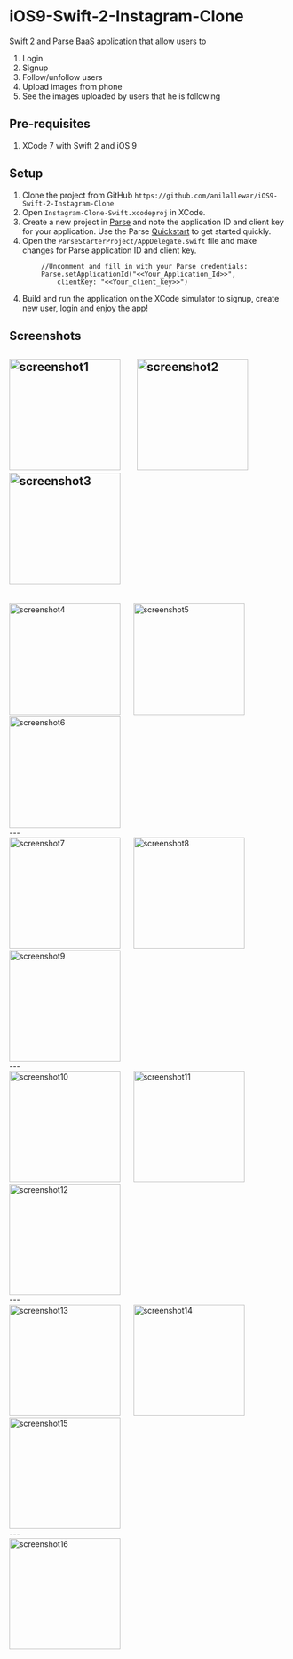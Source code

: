 # iOS9-Swift-2-Instagram-Clone

Swift 2 and Parse BaaS application that allow users to 

1. Login
2. Signup
3. Follow/unfollow users
4. Upload images from phone 
5. See the images uploaded by users that he is following

## Pre-requisites

1. XCode 7 with Swift 2 and iOS 9

## Setup

1. Clone the project from GitHub `https://github.com/anilallewar/iOS9-Swift-2-Instagram-Clone`
2. Open `Instagram-Clone-Swift.xcodeproj` in XCode.
3. Create a new project in [Parse](https://www.parse.com/) and note the application ID and client key for your application. Use the Parse [Quickstart](https://www.parse.com/apps/quickstart) to get started quickly. 
3. Open the `ParseStarterProject/AppDelegate.swift` file and make changes for Parse application ID and client key.
```
        //Uncomment and fill in with your Parse credentials:
        Parse.setApplicationId("<<Your_Application_Id>>",
            clientKey: "<<Your_client_key>>")
```
4. Build and run the application on the XCode simulator to signup, create new user, login and enjoy the app!

## Screenshots
<img src="./Screenshots/ScreenShot_1.png" alt="screenshot1" width="200" /> &nbsp;&nbsp;&nbsp;&nbsp;
<img src="./Screenshots/ScreenShot_2.png" alt="screenshot2" width="200" /> &nbsp;&nbsp;&nbsp;&nbsp;
<img src="./Screenshots/ScreenShot_3.png" alt="screenshot3" width="200" />
<br/>
---
<br/>
<img src="./Screenshots/ScreenShot_4.png" alt="screenshot4" width="200" /> &nbsp;&nbsp;&nbsp;&nbsp;
<img src="./Screenshots/ScreenShot_5.png" alt="screenshot5" width="200" /> &nbsp;&nbsp;&nbsp;&nbsp;
<img src="./Screenshots/ScreenShot_6.png" alt="screenshot6" width="200" />
<br/>
---
<br/>
<img src="./Screenshots/ScreenShot_7.png" alt="screenshot7" width="200" /> &nbsp;&nbsp;&nbsp;&nbsp;
<img src="./Screenshots/ScreenShot_8.png" alt="screenshot8" width="200" /> &nbsp;&nbsp;&nbsp;&nbsp;
<img src="./Screenshots/ScreenShot_9.png" alt="screenshot9" width="200" />
<br/>
---
<br/>
<img src="./Screenshots/ScreenShot_10.png" alt="screenshot10" width="200" /> &nbsp;&nbsp;&nbsp;&nbsp;
<img src="./Screenshots/ScreenShot_11.png" alt="screenshot11" width="200" /> &nbsp;&nbsp;&nbsp;&nbsp;
<img src="./Screenshots/ScreenShot_12.png" alt="screenshot12" width="200" />
<br/>
---
<br/>
<img src="./Screenshots/ScreenShot_13.png" alt="screenshot13" width="200" /> &nbsp;&nbsp;&nbsp;&nbsp;
<img src="./Screenshots/ScreenShot_14.png" alt="screenshot14" width="200" /> &nbsp;&nbsp;&nbsp;&nbsp;
<img src="./Screenshots/ScreenShot_15.png" alt="screenshot15" width="200" />
<br/>
---
<br/>
<img src="./Screenshots/ScreenShot_16.png" alt="screenshot16" width="200" />
